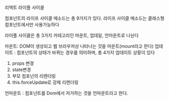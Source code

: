 리액트 라이플 사이클

컴포넌트의 라이프 사이클 메소드는 총 9가지가 있다.
라이프 사이클 메소드는 클래스형 컴포넌트에서만 사용가능하다

라이플 사이클은 총 3가지 카테고리인 마운트, 업데잍, 언마운트로 나뉜다

마운트: DOM이 생성되고 웹 브라우저상 나타나는 것을 마운트(mount라고 한다)
업데이트 : 컴포넌트의 상태가 바뀌는 경우를 의미하며, 총 4가지 업데이트 상황이 있다
1. props 변경
2. state변경 
3. 부모 컴포넌의 리렌더링
4. this.forceUpdate로 강제 리렌더링

언마운트 : 컴포넌트를 Dom에서 저거하는 것을 언마운트라고 한다.